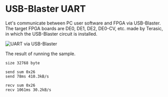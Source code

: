 # USB-Blaster UART

Let's communicate between PC user software and FPGA via USB-Blaster.
The target FPGA boards are DE0, DE1, DE2, DE0-CV, etc. made by Terasic, in which the USB-Blaster circuit is installed.

![UART via USB-Blaster](https://pgate1.at-ninja.jp/NES_on_FPGA/dev_other_usbjtag_e.png)

The result of running the sample.  
```
size 32768 byte

send sum 0x26
send 78ms 410.3kB/s

recv sum 0x26
recv 1061ms 30.2kB/s
```
